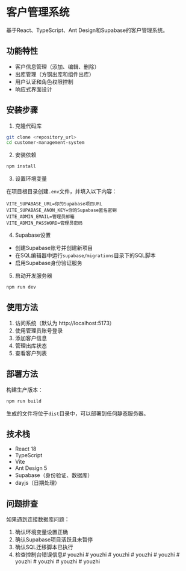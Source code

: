 # 客户管理系统

基于React、TypeScript、Ant Design和Supabase的客户管理系统。

## 功能特性

- 客户信息管理（添加、编辑、删除）
- 出库管理（方钢出库和组件出库）
- 用户认证和角色权限控制
- 响应式界面设计

## 安装步骤

1. 克隆代码库

```bash
git clone <repository_url>
cd customer-management-system
```

2. 安装依赖

```bash
npm install
```

3. 设置环境变量

在项目根目录创建`.env`文件，并填入以下内容：

```
VITE_SUPABASE_URL=你的Supabase项目URL
VITE_SUPABASE_ANON_KEY=你的Supabase匿名密钥
VITE_ADMIN_EMAIL=管理员邮箱
VITE_ADMIN_PASSWORD=管理员密码
```

4. Supabase设置

- 创建Supabase账号并创建新项目
- 在SQL编辑器中运行`supabase/migrations`目录下的SQL脚本
- 启用Supabase身份验证服务

5. 启动开发服务器

```bash
npm run dev
```

## 使用方法

1. 访问系统（默认为 http://localhost:5173）
2. 使用管理员账号登录
3. 添加客户信息
4. 管理出库状态
5. 查看客户列表

## 部署方法

构建生产版本：

```bash
npm run build
```

生成的文件将位于`dist`目录中，可以部署到任何静态服务器。

## 技术栈

- React 18
- TypeScript
- Vite
- Ant Design 5
- Supabase（身份验证、数据库）
- dayjs（日期处理）

## 问题排查

如果遇到连接数据库问题：

1. 确认环境变量设置正确
2. 确认Supabase项目活跃且未暂停
3. 确认SQL迁移脚本已执行
4. 检查控制台错误信息#   y o u z h i 
 
 #   y o u z h i  
 #   y o u z h i  
 #   y o u z h i  
 #   y o u z h i  
 #   y o u z h i  
 #   y o u z h i  
 #   y o u z h i  
 #   y o u z h i  
 
